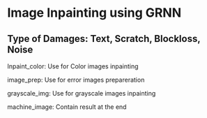 # Image Inpainting using GRNN 

## Type of Damages: Text, Scratch, Blockloss, Noise

Inpaint_color: Use for Color images inpainting

image_prep: Use for error images prepareration

grayscale_img: Use for grayscale images inpainting

machine_image: Contain result at the end
